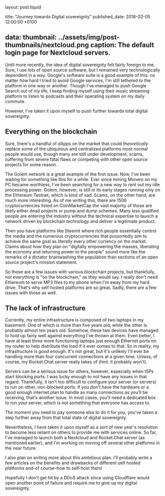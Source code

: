 layout: post.liquid

title: "Journey towards Digital sovereignty"
published_date: 2018-02-05 12:00:00 +0100

data:
  thumbnail: ../assets/img/post-thumbnails/nextcloud.png
  caption: The default login page for Nextcloud servers.
---

Until more recently, the idea of digital sovereignty felt fairly foreign to me. Sure, I use lots of open source software, but I remained very technologically dependent in a way. Google's software suite is a good example of this: no matter how hard I tried to avoid Google services, I'm still tethered to the platform in one way or another. Though I've managed to push Google Search out of my life, I keep finding myself using their music streaming platform to listen to podcasts and their operating system on my daily commute.

However, I've taken it upon myself to push further towards total digital sovereignty. <span data-separator></span>

## Everything on the blockchain

Sure, there's a handful of dApps on the market that could *theoretically* replace some of the ubiquitous and centralized platforms most normal people would use, though many are still under development, scams, suffering from severe fatal flaws or competing with other open source projects for some reason.

The Golem network is a great example of the first issue. Now, I've been waiting for something like this for a while. Ever since mining Monero on my PC became worthless, I've been searching for a new way to rent out my idle processing power. Golem, however, is still in its early stages running only on the Ethereum Testnet, which is kind of sad. Scams, on the other hand, are much more interesting. As of me writing this, there are 1506 cryptocurrencies listed on CoinMarketCap the vast majority of those are likely either dead projects or pump and dump schemes. Many less qualified people are entering the industry without the technical expertise to launch a network driven by blockchain technology and deliver a legitimate product.

Then you have platforms like Steemit where rich people essentially control the media and the numerous cryptocurrencies that purportedly aim to achieve the same goal as literally every other currency on the market. Claims about how they plan on "digitally empowering the masses, liberating the economy and returning power to the people" sound more like the remarks of a dictator brainwashing the population than sections of an open source project's mission statement.

So those are a few issues with various blockchain projects, but thankfully, not everything is "on the blockchain," as they would say. I really don't need Ethereum to serve MP3 files to my phone when I'm away from my hard drive. That's why self hosted platforms are so great. Sadly, there are a few issues with those as well.

## The lack of infrastructure

Currently, my entire infrastructure is composed of two laptops in my basement. One of which is more than five years old, while the other is probably almost ten years old. Somehow, these two devices have managed to hold up fairly well against everything I've thrown at them. Even better, I have at least three more functioning laptops just enough Ethernet ports on my router to help distribute the load if it ever comes to that. So in reality, my infrastructure is *good enough*. It's not great, but it's unlikely I'll ever be handling more than four concurrent connections at a given time. Unless, of course, my Rocket.Chat server really takes of (hint: it probably won't).

Servers can be a serious issue for others, however, especially when ISPs start blocking ports. I was lucky enough to not have any issues in that regard. Thankfully, it isn't too difficult to configure your server (or servers) to run on other, non-blocked ports. If you don't have the hardware or a good enough internet plan to handle as many connections as you'll be receiving, that's another issue. In most cases, you'll need a dedicated box to run your server, which is not something that everyone has access to.

The moment you need to pay someone else to do it for you, you've taken a step further away from that total state of digital sovereignty.

Nevertheless, I have taken it upon myself as a sort of new year's resolution to become less reliant on others to provide me with services online. So far, I've managed to launch both a Nextcloud and Rocket.Chat server (as mentioned earlier), and I'm working on moving off several other platforms in the near future.

I also plan on writing more about this ambitious plan. I'll probably write a few articles on the benefits and drawbacks of different self hosted platforms and-of course-how to self-host them!

Hopefully I don't get hit by a DDoS attack since using Cloudflare would open another point of failure and require me to give up my digital sovereignty.
